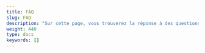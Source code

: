 ```yaml
---
title: FAQ
slug: FAQ
description: "Sur cette page, vous trouverez la réponse à des questions concernant SpiGes."
weight: 440
type: docs
keywords: []
---
```

